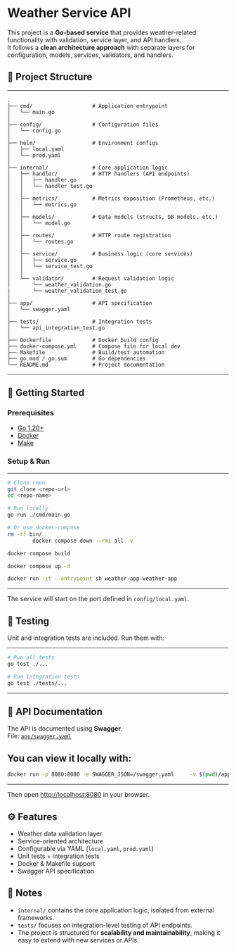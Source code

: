 
# Weather Service API

This project is a **Go-based service** that provides weather-related functionality with validation, service layer, and API handlers.  
It follows a **clean architecture approach** with separate layers for configuration, models, services, validators, and handlers.  

## 📂 Project Structure

---
```
.
├── cmd/                   # Application entrypoint
│   └── main.go
│
├── config/                # Configuration files
│   └── config.go
│
├── helm/                  # Environment configs
│   ├── local.yaml
│   └── prod.yaml
│
├── internal/              # Core application logic
│   ├── handler/           # HTTP handlers (API endpoints)
│   │   ├── handler.go
│   │   └── handler_test.go
│   │
│   ├── metrics/           # Metrics exposition (Prometheus, etc.)
│   │   └── metrics.go
│   │
│   ├── models/            # Data models (structs, DB models, etc.)
│   │   └── model.go
│   │
│   ├── routes/            # HTTP route registration
│   │   └── routes.go
│   │
│   ├── service/           # Business logic (core services)
│   │   ├── service.go
│   │   └── service_test.go
│   │
│   └── validator/         # Request validation logic
│       └── weather_validation.go
|       └── weather_validation_test.go
│
├── app/                   # API specification
│   └── swagger.yaml
│
├── tests/                 # Integration tests
│   └── api_integration_test.go
│
├── Dockerfile             # Docker build config
├── docker-compose.yml     # Compose file for local dev
├── Makefile               # Build/test automation
├── go.mod / go.sum        # Go dependencies
└── README.md              # Project documentation

```
---

## 🚀 Getting Started

### Prerequisites
- [Go 1.20+](https://go.dev/dl/)
- [Docker](https://www.docker.com/)
- [Make](https://www.gnu.org/software/make/)

### Setup & Run
---
```bash
# Clone repo
git clone <repo-url>
cd <repo-name>

# Run locally
go run ./cmd/main.go

# Or use docker-compose
rm -rf bin/                                                    
        docker compose down --rmi all -v

docker compose build

docker compose up -d

docker run -it --entrypoint sh weather-app-weather-app
```
---

The service will start on the port defined in `config/local.yaml`.

## 🧪 Testing

Unit and integration tests are included. Run them with:

---
```bash
# Run all tests
go test ./...

# Run integration tests
go test ./tests/...
```
---

## 📖 API Documentation

The API is documented using **Swagger**.  
File: [`app/swagger.yaml`](app/swagger.yaml)  

You can view it locally with:
---
```bash
docker run -p 8080:8080 -e SWAGGER_JSON=/swagger.yaml     -v $(pwd)/app/swagger.yaml:/swagger.yaml swaggerapi/swagger-ui
```
---
Then open [http://localhost:8080](http://localhost:8080) in your browser.

## ⚙️ Features

- Weather data validation layer
- Service-oriented architecture
- Configurable via YAML (`local.yaml`, `prod.yaml`)
- Unit tests + integration tests
- Docker & Makefile support
- Swagger API specification

## 📌 Notes

- `internal/` contains the core application logic, isolated from external frameworks.  
- `tests/` focuses on integration-level testing of API endpoints.  
- The project is structured for **scalability and maintainability**, making it easy to extend with new services or APIs.
